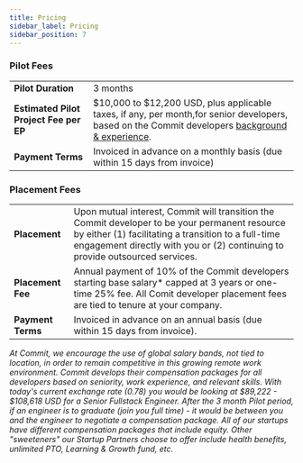 ```yaml
---
title: Pricing
sidebar_label: Pricing
sidebar_position: 7
---
```


### Pilot Fees
|  |  |
|--|--|
|**Pilot Duration**|3 months|
|**Estimated Pilot Project Fee per EP**| $10,000 to $12,200 USD, plus applicable taxes, if any, per month,for senior developers, based on the Commit developers [background & experience](https://docs.google.com/spreadsheets/d/131XZCEb8LoXqy79WWrhCX4sBnGhCM1nAIz4feFZJsEo/edit#gid=0).|
|**Payment Terms**|Invoiced in advance on a monthly basis (due within 15 days from invoice)|

### Placement Fees
  
|  |  |
|--|--|
|**Placement**|Upon mutual interest, Commit will transition the Commit developer to be your permanent resource by either (1) facilitating a transition to a full-time engagement directly with you or (2) continuing to provide outsourced services.|
|**Placement Fee**|Annual payment of 10% of the Commit developers starting base salary* capped at 3 years or one-time 25% fee. All Comit developer placement fees are tied to tenure at your company.|
|**Payment Terms**|Invoiced in advance on an annual basis (due within 15 days from invoice).|

*At Commit, we encourage the use of global salary bands, not tied to location, in order to remain competitive in this growing remote work environment. Commit develops their compensation packages for all developers based on seniority, work experience, and relevant skills. With today's current exchange rate (0.78) you would be looking at $89,222 - $108,618 USD for a Senior Fullstack Engineer. After the 3 month Pilot period, if an engineer is to graduate (join you full time) - it would be between you and the engineer to negotiate a compensation package. All of our startups have different compensation packages that include equity. Other "sweeteners" our Startup Partners choose to offer include health benefits, unlimited PTO, Learning & Growth fund, etc.*
